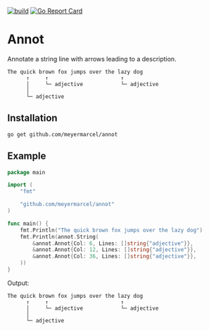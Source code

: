 [![build](https://github.com/meyermarcel/annot/actions/workflows/build.yml/badge.svg)](https://github.com/meyermarcel/annot/actions/workflows/build.yml) [![Go Report Card](https://goreportcard.com/badge/github.com/meyermarcel/annot)](https://goreportcard.com/report/github.com/meyermarcel/annot)

# Annot

Annotate a string line with arrows leading to a description.

```
The quick brown fox jumps over the lazy dog
      ↑     ↑                       ↑
      │     └─ adjective            └─ adjective
      │
      └─ adjective
```

## Installation

```
go get github.com/meyermarcel/annot
```

## Example

```go
package main

import (
	"fmt"

	"github.com/meyermarcel/annot"
)

func main() {
	fmt.Println("The quick brown fox jumps over the lazy dog")
	fmt.Println(annot.String(
		&annot.Annot{Col: 6, Lines: []string{"adjective"}},
		&annot.Annot{Col: 12, Lines: []string{"adjective"}},
		&annot.Annot{Col: 36, Lines: []string{"adjective"}},
	))
}
```

Output:

```
The quick brown fox jumps over the lazy dog
      ↑     ↑                       ↑
      │     └─ adjective            └─ adjective
      │
      └─ adjective
```